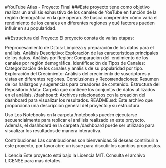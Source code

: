 #YouTube Atlas - Proyecto Final
###Este proyecto tiene como objetivo realizar un análisis exhaustivo de los canales de YouTube en función de la región demográfica en la que operan. Se busca comprender cómo varía el rendimiento de los canales en diferentes regiones y qué factores pueden influir en su popularidad.

##Estructura del Proyecto
El proyecto consta de varias etapas:

Preprocesamiento de Datos: Limpieza y preparación de los datos para el análisis.
Análisis Descriptivo: Exploración de las características principales de los datos.
Análisis por Región: Comparación del rendimiento de los canales por región demográfica.
Identificación de Tipos de Canales: Categorización de los canales y análisis de su popularidad por tipo.
Exploración del Crecimiento: Análisis del crecimiento de suscriptores y vistas en diferentes regiones.
Conclusiones y Recomendaciones: Resumen de los hallazgos y sugerencias para creadores de contenido.
Estructura del Repositorio
/data: Carpeta que contiene los conjuntos de datos utilizados en el análisis.
/dashboard: Archivos relacionados con la creación del dashboard para visualizar los resultados.
README.md: Este archivo que proporciona una descripción general del proyecto y su estructura.


Uso
Los Notebooks en la carpeta /notebooks pueden ejecutarse secuencialmente para replicar el análisis realizado en este proyecto. Además, el dashboard en la carpeta /dashboard puede ser utilizado para visualizar los resultados de manera interactiva.

Contribuciones
Las contribuciones son bienvenidas. Si deseas contribuir a este proyecto, por favor abre un issue para discutir los cambios propuestos.

Licencia
Este proyecto está bajo la Licencia MIT. Consulta el archivo LICENSE para más detalles.
